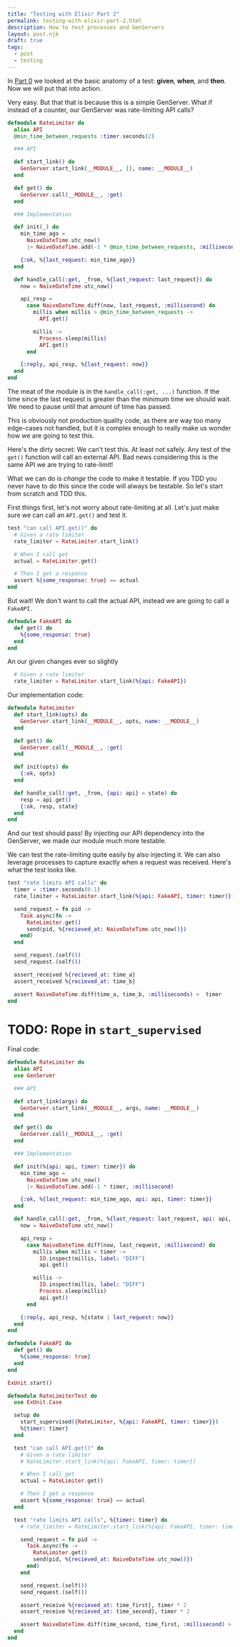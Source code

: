 ```yaml
---
title: "Testing with Elixir Part 2"
permalink: testing-with-elixir-part-2.html
description: How to test processes and GenServers
layout: post.njk
draft: true
tags:
  - post
  - testing
---
```


In [Part 0](/testing-with-elixir-part-0.html) we looked at the basic anatomy of a test: **given**, **when**, and **then**. Now we will put that into action.


Very easy. But that that is because this is a simple GenServer. What if instead of a counter, our GenServer was rate-limiting API calls?

```elixir
defmodule RateLimiter do
  alias API
  @min_time_between_requests :timer.seconds(2)

  ### API

  def start_link() do
    GenServer.start_link(__MODULE__, [], name: __MODULE__)
  end

  def get() do
    GenServer.call(__MODULE__, :get)
  end

  ### Implementation

  def init(_) do
    min_time_ago =
      NaiveDateTime.utc_now()
      |> NaiveDateTime.add(-1 * @min_time_between_requests, :millisecond)

    {:ok, %{last_request: min_time_ago}}
  end

  def handle_call(:get, _from, %{last_request: last_request}) do
    now = NaiveDateTime.utc_now()

    api_resp =
      case NaiveDateTime.diff(now, last_request, :millisecond) do
        millis when millis > @min_time_between_requests ->
          API.get()

        millis ->
          Process.sleep(millis)
          API.get()
      end

    {:reply, api_resp, %{last_request: now}}
  end
end
```

The meat of the module is in the `handle_call(:get, ...)` function. If the time since the last request is greater than the minimum time we should wait. We need to pause until that amount of time has passed.

This is obviously not production quality code, as there are way too many edge-cases not handled, but it is complex enough to really make us wonder how we are going to test this.

Here's the dirty secret: We can't test this. At least not safely. Any test of the `get()` function will call an external API. Bad news considering this is the same API we are trying to rate-limit!

What we can do is _change_ the code to make it testable. If you TDD you never have to do this since the code will always be testable. So let's start from scratch and TDD this.

First things first, let's not worry about rate-limiting at all. Let's just make sure we can call an `API.get()` and test it.

```elixir
test "can call API.get()" do
  # Given a rate limiter
  rate_limiter = RateLimiter.start_link()

  # When I call get
  actual = RateLimiter.get()

  # Then I get a response
  assert %{some_response: true} == actual
end
```

But wait! We don't want to call the actual API, instead we are going to call a `FakeAPI`.

```elixir
defmodule FakeAPI do
  def get() do
    %{some_response: true}
  end
end
```

An our given changes ever so slightly

```elixir
  # Given a rate limiter
  rate_limiter = RateLimiter.start_link(%{api: FakeAPI})
```

Our implementation code:

```elixir
defmodule RateLimiter
  def start_link(opts) do
    GenServer.start_link(__MODULE__, opts, name: __MODULE__)
  end

  def get() do
    GenServer.call(__MODULE__, :get)
  end

  def init(opts) do
    {:ok, opts}
  end

  def handle_call(:get, _from, {api: api} = state) do
    resp = api.get()
    {:ok, resp, state}
  end
end
```

And our test should pass! By injecting our API dependency into the GenServer, we made our module much more testable.

We can test the rate-limiting quite easily by also injecting it. We can also leverage processes to capture exactly when a request was received. Here's what the test looks like.

```elixir
test "rate limits API calls" do
  timer = :timer.seconds(0.1)
  rate_limiter = RateLimiter.start_link(%{api: FakeAPI, timer: timer)})

  send_request = fn pid ->
    Task.async(fn ->
      RateLimiter.get()
      send(pid, %{recieved_at: NaiveDateTime.utc_now()})
    end)
  end

  send_request.(self())
  send_request.(self())

  assert_received %{recieved_at: time_a}
  assert_received %{recieved_at: time_b}

  assert NaiveDateTime.diff(time_a, time_b, :milliseconds) >  timer
end
```

# TODO: Rope in `start_supervised`

Final code:

```elixir
defmodule RateLimiter do
  alias API
  use GenServer

  ### API

  def start_link(args) do
    GenServer.start_link(__MODULE__, args, name: __MODULE__)
  end

  def get() do
    GenServer.call(__MODULE__, :get)
  end

  ### Implementation

  def init(%{api: api, timer: timer}) do
    min_time_ago =
      NaiveDateTime.utc_now()
      |> NaiveDateTime.add(-1 * timer, :millisecond)

    {:ok, %{last_request: min_time_ago, api: api, timer: timer}}
  end

  def handle_call(:get, _from, %{last_request: last_request, api: api, timer: timer} = state) do
    now = NaiveDateTime.utc_now()

    api_resp =
      case NaiveDateTime.diff(now, last_request, :millisecond) do
        millis when millis < timer ->
          IO.inspect(millis, label: "DIFF")
          api.get()

        millis ->
          IO.inspect(millis, label: "DIFF")
          Process.sleep(millis)
          api.get()
      end

    {:reply, api_resp, %{state | last_request: now}}
  end
end

defmodule FakeAPI do
  def get() do
    %{some_response: true}
  end
end

ExUnit.start()

defmodule RateLimiterTest do
  use ExUnit.Case

  setup do
    start_supervised({RateLimiter, %{api: FakeAPI, timer: timer}})
    %{timer: timer}
  end

  test "can call API.get()" do
    # Given a rate limiter
    # RateLimiter.start_link(%{api: FakeAPI, timer: timer})

    # When I call get
    actual = RateLimiter.get()

    # Then I get a response
    assert %{some_response: true} == actual
  end

  test "rate limits API calls", %{timer: timer} do
    # rate_limiter = RateLimiter.start_link(%{api: FakeAPI, timer: timer})

    send_request = fn pid ->
      Task.async(fn ->
        RateLimiter.get()
        send(pid, %{recieved_at: NaiveDateTime.utc_now()})
      end)
    end

    send_request.(self())
    send_request.(self())

    assert_receive %{recieved_at: time_first}, timer * 2
    assert_receive %{recieved_at: time_second}, timer * 2

    assert NaiveDateTime.diff(time_second, time_first, :millisecond) > timer
  end
end
```
